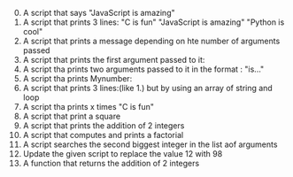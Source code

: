 0. A script that says "JavaScript is amazing"
1. A script that prints 3 lines: "C is fun" "JavaScript is amazing" "Python is cool"
2. A script that prints a message depending on hte number of arguments passed
3. A script that prints the first argument passed to it:
4. A script tha prints two arguments passed to it in the format : "is..."
5. A script tha prints Mynumber: <first argument converted in integer>
6. A script that prints 3 lines:(like 1.) but by using an array of string and loop
7. A script tha prints x times "C is fun"
8. A script that print a square
9. A script that prints the addition of 2 integers
10. A script that computes and prints a factorial
11. A script searches the second biggest integer in the list aof arguments
12. Update the given script to replace the value 12 with 98
13. A function that returns the addition of 2 integers